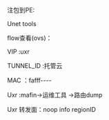 注包到PE:

Unet tools

flow查看(ovs)：

VIP :uxr

TUNNEL_ID :托管云

MAC ：fafff----



Uxr :mafin->运维工具 ->路由dump



Uxr 转发面：noop info regionID

